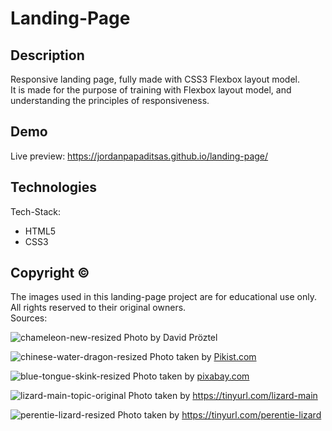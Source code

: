 # Landing-Page
## Description  
Responsive landing page, fully made with CSS3 Flexbox layout model.  
It is made for the purpose of training with Flexbox layout model, and understanding the principles of responsiveness.  

## Demo
Live preview: https://jordanpapaditsas.github.io/landing-page/

## Technologies  
Tech-Stack:  
<ul>
  <li>HTML5</li>
  <li>CSS3</li>
</ul>  


## Copyright &copy;
The images used in this landing-page project are for educational use only.
All rights reserved to their original owners.  
Sources:

![chameleon-new-resized](https://github.com/jordanpapaditsas/landing-page/assets/114758586/49ed5cd6-f8fc-42db-926c-c41dfc452deb)
Photo by David Pröztel

![chinese-water-dragon-resized](https://github.com/jordanpapaditsas/landing-page/assets/114758586/eb9c402c-51bd-415c-9a29-130a3dec316a)
Photo taken by [Pikist.com](https://www.pikist.com/free-photo-sjlkh/el)

![blue-tongue-skink-resized](https://github.com/jordanpapaditsas/landing-page/assets/114758586/b65ac2e3-1d64-4d30-aa8c-6133c41e08e2) Photo taken by [pixabay.com](https://pixabay.com/el/photos/%CE%B3%CE%B1%CE%BB%CE%AC%CE%B6%CE%B9%CE%B1-%CE%B3%CE%BB%CF%8E%CF%83%CF%83%CE%B1-%CE%BC%CF%80%CE%BB%CE%B5-%CE%B3%CE%BB%CF%8E%CF%83%CF%83%CE%B1-%CF%83%CE%B1%CF%8D%CF%81%CE%B1-%CE%B6%CF%8E%CE%BF-7913418/)


![lizard-main-topic-original](https://github.com/jordanpapaditsas/landing-page/assets/114758586/4a09a2d5-88ec-4dcc-a29a-a58a5f0ab3ac)  Photo taken by https://tinyurl.com/lizard-main


![perentie-lizard-resized](https://github.com/jordanpapaditsas/landing-page/assets/114758586/0882e7b5-5a06-44a4-a9dd-865c73949fd8) Photo taken by https://tinyurl.com/perentie-lizard
